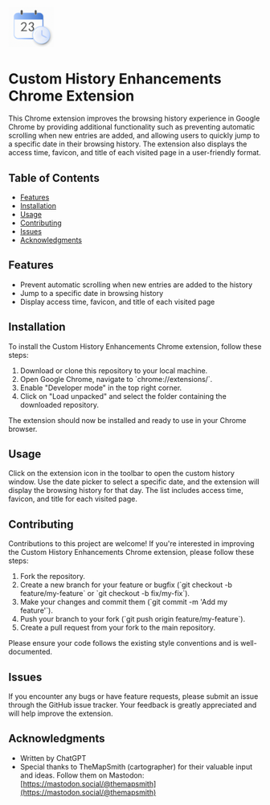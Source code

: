 # ![icon.png](icon-lg.png)
# Custom History Enhancements Chrome Extension

This Chrome extension improves the browsing history experience in Google Chrome by providing additional functionality such as preventing automatic scrolling when new entries are added, and allowing users to quickly jump to a specific date in their browsing history. The extension also displays the access time, favicon, and title of each visited page in a user-friendly format.

## Table of Contents

- [Features](#features)
- [Installation](#installation)
- [Usage](#usage)
- [Contributing](#contributing)
- [Issues](#issues)
- [Acknowledgments](#acknowledgments)

## Features

- Prevent automatic scrolling when new entries are added to the history
- Jump to a specific date in browsing history
- Display access time, favicon, and title of each visited page

## Installation

To install the Custom History Enhancements Chrome extension, follow these steps:

1. Download or clone this repository to your local machine.
2. Open Google Chrome, navigate to \`chrome://extensions/\`.
3. Enable "Developer mode" in the top right corner.
4. Click on "Load unpacked" and select the folder containing the downloaded repository.

The extension should now be installed and ready to use in your Chrome browser.

## Usage

Click on the extension icon in the toolbar to open the custom history window. Use the date picker to select a specific date, and the extension will display the browsing history for that day. The list includes access time, favicon, and title for each visited page.

## Contributing

Contributions to this project are welcome! If you're interested in improving the Custom History Enhancements Chrome extension, please follow these steps:

1. Fork the repository.
2. Create a new branch for your feature or bugfix (\`git checkout -b feature/my-feature\` or \`git checkout -b fix/my-fix\`).
3. Make your changes and commit them (\`git commit -m 'Add my feature'\`).
4. Push your branch to your fork (\`git push origin feature/my-feature\`).
5. Create a pull request from your fork to the main repository.

Please ensure your code follows the existing style conventions and is well-documented.

## Issues

If you encounter any bugs or have feature requests, please submit an issue through the GitHub issue tracker. Your feedback is greatly appreciated and will help improve the extension.

## Acknowledgments

- Written by ChatGPT
- Special thanks to TheMapSmith (cartographer) for their valuable input and ideas. Follow them on Mastodon: [https://mastodon.social/@themapsmith](https://mastodon.social/@themapsmith)
